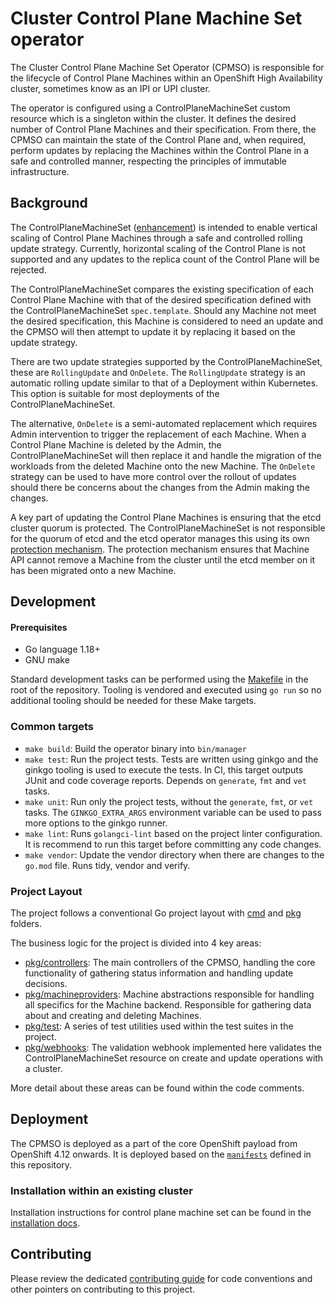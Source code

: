 # Cluster Control Plane Machine Set operator

The Cluster Control Plane Machine Set Operator (CPMSO) is responsible for the lifecycle of Control Plane Machines within
an OpenShift High Availability cluster, sometimes know as an IPI or UPI cluster.

The operator is configured using a ControlPlaneMachineSet custom resource which is a singleton within the cluster.
It defines the desired number of Control Plane Machines and their specification. From there, the CPMSO can maintain
the state of the Control Plane and, when required, perform updates by replacing the Machines within the Control Plane
in a safe and controlled manner, respecting the principles of immutable infrastructure.

## Background

The ControlPlaneMachineSet ([enhancement][cpms-enhancement]) is intended to enable vertical scaling of Control Plane
Machines through a safe and controlled rolling update strategy.
Currently, horizontal scaling of the Control Plane is not supported and any updates to the replica count of the
Control Plane will be rejected.

The ControlPlaneMachineSet compares the existing specification of each Control Plane Machine with that of the desired
specification defined with the ControlPlaneMachineSet `spec.template`. Should any Machine not meet the desired
specification, this Machine is considered to need an update and the CPMSO will then attempt to update it by replacing it
based on the update strategy.

There are two update strategies supported by the ControlPlaneMachineSet, these are `RollingUpdate` and `OnDelete`.
The `RollingUpdate` strategy is an automatic rolling update similar to that of a Deployment within Kubernetes.
This option is suitable for most deployments of the ControlPlaneMachineSet.

The alternative, `OnDelete` is a semi-automated replacement which requires Admin intervention to trigger the replacement
of each Machine. When a Control Plane Machine is deleted by the Admin, the ControlPlaneMachineSet will then replace it
and handle the migration of the workloads from the deleted Machine onto the new Machine.
The `OnDelete` strategy can be used to have more control over the rollout of updates should there be concerns about the
changes from the Admin making the changes.

A key part of updating the Control Plane Machines is ensuring that the etcd cluster quorum is protected.
The ControlPlaneMachineSet is not responsible for the quorum of etcd and the etcd operator manages this using its own
[protection mechanism][etcd-protection].
The protection mechanism ensures that Machine API cannot remove a Machine from the cluster until the etcd member on it
has been migrated onto a new Machine.

## Development

#### Prerequisites

* Go language 1.18+
* GNU make

Standard development tasks can be performed using the [Makefile](/Makefile) in the root of the repository.
Tooling is vendored and executed using `go run` so no additional tooling should be needed for these Make targets.

### Common targets

* `make build`: Build the operator binary into `bin/manager`
* `make test`: Run the project tests. Tests are written using ginkgo and the ginkgo tooling is used to execute the
tests. In CI, this target outputs JUnit and code coverage reports. Depends on `generate`, `fmt` and `vet` tasks.
* `make unit`: Run only the project tests, without the `generate`, `fmt`, or `vet` tasks. The `GINKGO_EXTRA_ARGS`
environment variable can be used to pass more options to the ginkgo runner.
* `make lint`: Runs `golangci-lint` based on the project linter configuration. It is recommend to run this target before
committing any code changes.
* `make vendor`: Update the vendor directory when there are changes to the `go.mod` file. Runs tidy, vendor and verify.

### Project Layout

The project follows a conventional Go project layout with [cmd](/cmd) and [pkg](/pkg) folders.

The business logic for the project is divided into 4 key areas:
- [pkg/controllers](/pkg/controllers): The main controllers of the CPMSO, handling the core functionality of gathering
status information and handling update decisions.
- [pkg/machineproviders](/pkg/machineproviders): Machine abstractions responsible for handling all specifics for the
Machine backend. Responsible for gathering data about and creating and deleting Machines.
- [pkg/test](/pkg/test): A series of test utilities used within the test suites in the project.
- [pkg/webhooks](/pkg/webhooks): The validation webhook implemented here validates the ControlPlaneMachineSet resource
on create and update operations with a cluster.

More detail about these areas can be found within the code comments.

## Deployment

The CPMSO is deployed as a part of the core OpenShift payload from OpenShift 4.12 onwards.
It is deployed based on the [`manifests`](/manifests) defined in this repository.

### Installation within an existing cluster

Installation instructions for control plane machine set can be found in the [installation docs](./docs/user/installation.md).

## Contributing

Please review the dedicated [contributing guide](/docs/contributing.md) for code conventions and other pointers on
contributing to this project.

[cpms-enhancement]: https://github.com/openshift/enhancements/blob/master/enhancements/machine-api/control-plane-machine-set.md
[etcd-protection]: https://github.com/openshift/enhancements/blob/master/enhancements/etcd/protecting-etcd-quorum-during-control-plane-scaling.md
